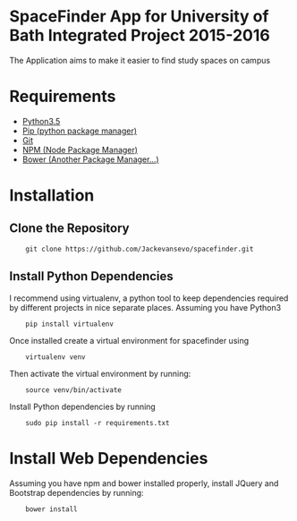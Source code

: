 # SpaceFinder App for University of Bath Integrated Project 2015-2016

The Application aims to make it easier to find study spaces on campus


# Requirements
- [Python3.5](https://www.python.org/downloads/)
- [Pip (python package manager)](http://python-packaging-user-guide.readthedocs.org/en/latest/installing/#install-pip-setuptools-and-wheel)
- [Git](https://git-scm.com/book/en/v2/Getting-Started-Installing-Git)
- [NPM (Node Package Manager)](https://nodejs.org/en/)
- [Bower (Another Package Manager...)](https://www.npmjs.com/package/bower)



# Installation

## Clone the Repository

        git clone https://github.com/Jackevansevo/spacefinder.git


## Install Python Dependencies

I recommend using virtualenv, a python tool to keep dependencies required by
different projects in nice separate places. Assuming you have Python3

        pip install virtualenv

Once installed create a virtual environment for spacefinder using

        virtualenv venv

Then activate the virtual environment by running:

        source venv/bin/activate


Install Python dependencies by running

        sudo pip install -r requirements.txt


# Install Web Dependencies

Assuming you have npm and bower installed properly, install JQuery and Bootstrap
dependencies by running:

        bower install
